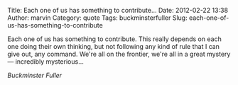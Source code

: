 Title: Each one of us has something to contribute...
Date: 2012-02-22 13:38
Author: marvin
Category: quote
Tags: buckminsterfuller
Slug: each-one-of-us-has-something-to-contribute

Each one of us has something to contribute. This really depends on each
one doing their own thinking, but not following any kind of rule that I
can give out, any command. We're all on the frontier, we're all in a
great mystery — incredibly mysterious…

<cite>Buckminster Fuller</cite>

